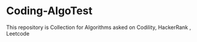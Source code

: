 # Coding-AlgoTest
This repository is Collection for Algorithms asked on Codility, HackerRank , Leetcode

